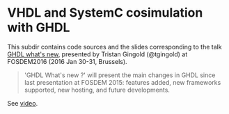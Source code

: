 # VHDL and SystemC cosimulation with GHDL

This subdir contains code sources and the slides corresponding to the talk [GHDL what's new](https://archive.fosdem.org/2016/schedule/event/ghdl/), presented by Tristan Gingold (@tgingold) at FOSDEM2016 (2016 Jan 30-31, Brussels).

> 'GHDL What's new ?' will present the main changes in GHDL since last presentation at FOSDEM 2015: features added, new frameworks supported, new hosting, and future developments.

See [video](http://video.fosdem.org/2016/aw1121/ghdl-whats-new.webm).
